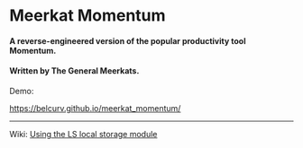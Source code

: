# Meerkat Momentum

#### A reverse-engineered version of the popular productivity tool Momentum.

#### Written by The General Meerkats.

Demo:

https://belcurv.github.io/meerkat_momentum/

----------------

Wiki: [Using the LS local storage module](https://github.com/belcurv/meerkat_momentum/wiki/Local-Storage-module)
